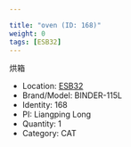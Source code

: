 ```yaml
---

title: "oven (ID: 168)"
weight: 0
tags: [ESB32]
---
```


烘箱

<!--more-->



- Location: [ESB32](../../tags/esb32)
- Brand/Model: BINDER-115L
- Identity: 168
- PI: Liangping Long
- Quantity: 1
- Category: CAT







